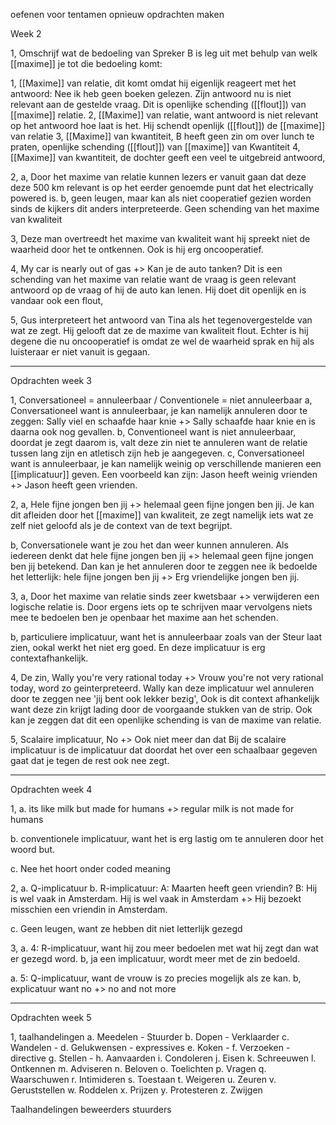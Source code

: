 oefenen voor tentamen opnieuw opdrachten maken


Week 2

1, Omschrijf wat de bedoeling van Spreker B is leg uit met behulp van welk [[maxime]] je tot die bedoeling komt:

1, [[Maxime]] van relatie, dit komt omdat hij eigenlijk reageert met het antwoord: Nee ik heb geen boeken gelezen. Zijn antwoord nu is niet relevant aan de gestelde vraag. Dit is openlijke schending ([[flout]]) van [[maxime]] relatie.
2, [[Maxime]] van relatie, want antwoord is niet relevant op het antwoord hoe laat is het. Hij schendt openlijk ([[flout]]) de [[maxime]] van relatie
3, [[Maxime]] van kwantiteit, B heeft geen zin om over lunch te praten, openlijke schending ([[flout]]) van [[maxime]] van Kwantiteit
4, [[Maxime]] van kwantiteit, de dochter geeft een veel te uitgebreid antwoord, 
	
2, 
a, Door het maxime van relatie kunnen lezers er vanuit gaan dat deze deze 500 km relevant is op het eerder genoemde punt dat het electrically powered is.
b, geen leugen, maar kan als niet cooperatief gezien worden sinds de kijkers dit anders interpreteerde. Geen schending van het maxime van kwaliteit


3, Deze man overtreedt het maxime van kwaliteit want hij spreekt niet de waarheid door het te ontkennen. Ook is hij erg oncooperatief.


4, My car is nearly out of gas +> Kan je de auto tanken?
Dit is een schending van het maxime van relatie want de vraag is geen relevant antwoord op de vraag of hij de auto kan lenen. Hij doet dit openlijk en is vandaar ook een flout, 


5, Gus interpreteert het antwoord van Tina als het tegenovergestelde van wat ze zegt. Hij gelooft dat ze de maxime van kwaliteit flout. Echter is hij degene die nu oncooperatief is omdat ze wel de waarheid sprak en hij als luisteraar er niet vanuit is gegaan.


----

Opdrachten week 3

1, Conversationeel = annuleerbaar / Conventionele = niet annuleerbaar
a, Conversationeel want is annuleerbaar, je kan namelijk annuleren door te zeggen: Sally viel en schaafde haar knie +> Sally schaafde haar knie en is daarna ook nog gevallen.
b, Conventioneel want is niet annuleerbaar, doordat je zegt daarom is, valt deze zin niet te annuleren want de relatie tussen lang zijn en atletisch zijn heb je aangegeven.
c, Conversationeel want is annuleerbaar, je kan namelijk weinig op verschillende manieren een [[implicatuur]] geven. Een voorbeeld kan zijn:
Jason heeft weinig vrienden +> Jason heeft geen vrienden.

2, 
a, Hele fijne jongen ben jij +> helemaal geen fijne jongen ben jij. Je kan dit afleiden door het [[maxime]] van kwaliteit, ze zegt namelijk iets wat ze zelf niet geloofd als je de context van de text begrijpt.

b, Conversationele want je zou het dan weer kunnen annuleren. Als iedereen denkt dat hele fijne jongen ben jij +> helemaal geen fijne jongen ben jij betekend. Dan kan je het annuleren door te zeggen nee ik bedoelde het letterlijk: hele fijne jongen ben jij +> Erg vriendelijke jongen ben jij.

3,
a, Door het maxime van relatie sinds zeer kwetsbaar +> verwijderen een logische relatie is. Door ergens iets op te schrijven maar vervolgens niets mee te bedoelen ben je openbaar het maxime aan het schenden.

b, particuliere implicatuur, want het is annuleerbaar zoals van der Steur laat zien, ookal werkt het niet erg goed. En deze implicatuur is erg contextafhankelijk.

4, De zin, Wally you're very rational today +> Vrouw you're not very rational today, word zo geinterpreteerd. Wally kan deze implicatuur wel annuleren door te zeggen nee 'jij bent ook lekker bezig', Ook is dit context afhankelijk want deze zin krijgt lading door de voorgaande stukken van de strip.
Ook kan je zeggen dat dit een openlijke schending is van de maxime van relatie.

5, Scalaire implicatuur, No +> Ook niet meer dan dat
Bij de scalaire implicatuur is de implicatuur dat doordat het over een schaalbaar gegeven gaat dat je tegen de rest ook nee zegt. 

---

Opdrachten week 4

1, 
a. its like milk but made for humans +> regular milk is not made for humans

b. conventionele implicatuur, want het is erg lastig om te annuleren door het woord but. 

c. Nee het hoort onder coded meaning

2, 
a. Q-implicatuur
b. R-implicatuur: A: Maarten heeft geen vriendin? B: Hij is wel vaak in Amsterdam.
Hij is wel vaak in Amsterdam +> Hij bezoekt misschien een vriendin in Amsterdam.

c. Geen leugen, want ze hebben dit niet letterlijk gezegd

3,
a.  4: R-implicatuur, want hij zou meer bedoelen met wat hij zegt dan wat er gezegd word.
b, ja een implicatuur, wordt meer met de zin bedoeld.

a. 5: Q-implicatuur, want de vrouw is zo precies mogelijk als ze kan.
b, explicatuur want no +> no and not more

---

Opdrachten week 5

1, taalhandelingen
a. Meedelen - Stuurder
b. Dopen - Verklaarder
c. Wandelen - 
d. Gelukwensen - expressives
e. Koken -
f. Verzoeken - directive 
g. Stellen - 
h. Aanvaarden 
i. Condoleren 
j. Eisen 
k. Schreeuwen 
l. Ontkennen 
m. Adviseren 
n. Beloven 
o. Toelichten 
p. Vragen 
q. Waarschuwen 
r. Intimideren 
s. Toestaan 
t. Weigeren 
u. Zeuren 
v. Geruststellen 
w. Roddelen 
x. Prijzen 
y. Protesteren 
z. Zwijgen


Taalhandelingen
beweerders
stuurders
